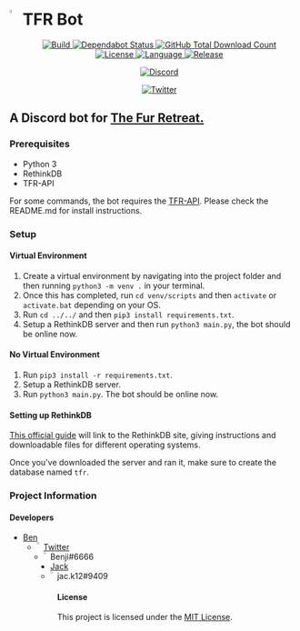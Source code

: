# <img src="https://i.imgur.com/DWTbzf4.png" align="left" width="4%"> TFR Bot

<div align="center">
    <p>
        <a href="https://github.com/TFR-Development/TFR-Bot/actions">
            <img src="https://github.com/TFR-Development/TFR-Bot/workflows/Python%20application/badge.svg" alt="Build">
        </a>
        <a href="https://dependabot.com">
            <img src="https://api.dependabot.com/badges/status?host=github&repo=TFR-Development/TFR-Bot" alt="Dependabot Status">
        </a>
        <a href="https://github.com/TFR-Development/TFR-Bot">
            <img src="https://img.shields.io/github/downloads/TFR-Development/TFR-Bot/total.svg" alt="GitHub Total Download Count">
        </a>
        <a href="https://github.com/TFR-Development/TFR-Bot">
            <img src="https://img.shields.io/github/license/mashape/apistatus.svg" alt="License">
        </a>
        <a href="https://github.com/TFR-Development/TFR-Bot">
            <img src="https://img.shields.io/github/languages/top/TFR-Development/TFR-Bot.svg" alt="Language">
        </a>
        <a href="https://github.com/TFR-Development/TFR-Bot/releases">
            <img src="https://img.shields.io/github/v/release/TFR-Development/TFR-Bot" alt="Release">
        </a>
    </p>
    <p>
        <a href="https://discord.furretreat.rocks">
            <img src="https://discordapp.com/api/v6/guilds/569747786199728150/embed.png?style=banner2" alt="Discord">
        </a>
    </p>
    <p>
        <a href="https://twitter.com/furretreat">
            <img src="https://img.shields.io/twitter/follow/furretreat?style=social" alt="Twitter">
        </a>
    </p>
</div>

## A Discord bot for [The Fur Retreat.](https://discord.furretreat.rocks)

### Prerequisites

- Python 3
- RethinkDB
- TFR-API

For some commands, the bot requires the [TFR-API](https://github.com/TFR-Development/TFR-API). Please check the README.md for install instructions.

### Setup

#### Virtual Environment
1. Create a virtual environment by navigating into the project folder and then running `python3 -m venv .` in your terminal.
2. Once this has completed, run `cd venv/scripts` and then `activate` or `activate.bat` depending on your OS.
3. Run `cd ../../` and then `pip3 install requirements.txt`.
4. Setup a RethinkDB server and then run `python3 main.py`, the bot should be online now.

#### No Virtual Environment
1. Run `pip3 install -r requirements.txt`.
2. Setup a RethinkDB server.
3. Run `python3 main.py`.
The bot should be online now.

#### Setting up RethinkDB

[This official guide](https://rethinkdb.com/docs/install/) will link to the RethinkDB site, giving instructions and downloadable files for different operating systems.

Once you've downloaded the server and ran it, make sure to create the database named `tfr`.

### Project Information

#### Developers

- [Ben](https://github.com/Ben071) 
    - <img src="https://i.imgur.com/WksIWPO.png" align="left" width="2%"> <a href="https://twitter.com/BenjiTheFurry">Twitter</a>
    - <img src="https://i.imgur.com/ddZTLOt.png" align="left" width="2%"> Benji#6666
- [Jack](https://github.com/Jack073) 
    - <img src="https://i.imgur.com/ddZTLOt.png" align="left" width="2%"> jac.k12#9409

#### License
This project is licensed under the [MIT License](https://opensource.org/licenses/MIT).
